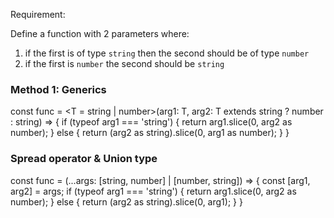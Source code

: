 Requirement:

Define a function with 2 parameters where:

1. if the first is of type `string` then the second should be of type `number`
2. if the first is `number` the second should be `string`

### Method 1: Generics

const func = <T = string | number>(arg1: T, arg2: T extends string ? number : string) => {
    if (typeof arg1 === 'string') {
        return arg1.slice(0, arg2 as number);
    } else {
        return (arg2 as string).slice(0, arg1 as number);
    }
}

### Spread operator & Union type

const func = (...args: [string, number] | [number, string]) => {
    const [arg1, arg2] = args;
    if (typeof arg1 === 'string') {
        return arg1.slice(0, arg2 as number);
    } else {
        return (arg2 as string).slice(0, arg1);
    }
}
